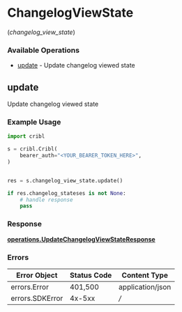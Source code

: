 # ChangelogViewState
(*changelog_view_state*)

### Available Operations

* [update](#update) - Update changelog viewed state

## update

Update changelog viewed state

### Example Usage

```python
import cribl

s = cribl.Cribl(
    bearer_auth="<YOUR_BEARER_TOKEN_HERE>",
)


res = s.changelog_view_state.update()

if res.changelog_stateses is not None:
    # handle response
    pass

```


### Response

**[operations.UpdateChangelogViewStateResponse](../../models/operations/updatechangelogviewstateresponse.md)**
### Errors

| Error Object     | Status Code      | Content Type     |
| ---------------- | ---------------- | ---------------- |
| errors.Error     | 401,500          | application/json |
| errors.SDKError  | 4x-5xx           | */*              |
